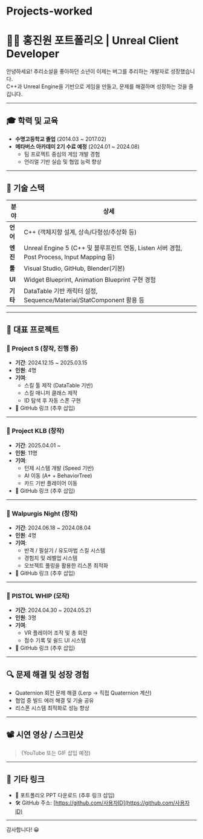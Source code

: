 # Projects-worked

# 🧑‍💻 홍진원 포트폴리오 | Unreal Client Developer

안녕하세요! 추리소설을 좋아하던 소년이 이제는 버그를 추리하는 개발자로 성장했습니다.  
C++과 Unreal Engine을 기반으로 게임을 만들고, 문제를 해결하며 성장하는 것을 즐깁니다.

---

## 🎓 학력 및 교육
- **수명고등학교 졸업** (2014.03 ~ 2017.02)  
- **메타버스 아카데미 2기 수료 예정** (2024.01 ~ 2024.08)  
  - 팀 프로젝트 중심의 게임 개발 경험
  - 언리얼 기반 실습 및 협업 능력 향상

---

## 🔧 기술 스택

| 분야 | 상세 |
|------|------|
| **언어** | C++ (객체지향 설계, 상속/다형성/추상화 등) |
| **엔진** | Unreal Engine 5 (C++ 및 블루프린트 연동, Listen 서버 경험, Post Process, Input Mapping 등) |
| **툴** | Visual Studio, GitHub, Blender(기본) |
| **UI** | Widget Blueprint, Animation Blueprint 구현 경험 |
| **기타** | DataTable 기반 캐릭터 설정, Sequence/Material/StatComponent 활용 등 |

---

## 🌟 대표 프로젝트

### 🔹 Project S (창작, 진행 중)
- **기간**: 2024.12.15 ~ 2025.03.15  
- **인원**: 4명  
- **기여**:
  - 스킬 툴 제작 (DataTable 기반)
  - 스킬 매니저 클래스 제작
  - ID 탐색 후 자동 스폰 구현
- 🔗 GitHub 링크 (추후 삽입)

---

### 🔹 Project KLB (창작)
- **기간**: 2025.04.01 ~  
- **인원**: 11명  
- **기여**:
  - 턴제 시스템 개발 (Speed 기반)
  - AI 이동 (A* + BehaviorTree)
  - 카드 기반 플레이어 이동
- 🔗 GitHub 링크 (추후 삽입)

---

### 🔹 Walpurgis Night (창작)
- **기간**: 2024.06.18 ~ 2024.08.04  
- **인원**: 4명  
- **기여**:
  - 반격 / 필살기 / 유도마법 스킬 시스템
  - 경험치 및 레벨업 시스템
  - 오브젝트 풀링을 활용한 리스폰 최적화
- 🔗 GitHub 링크 (추후 삽입)

---

### 🔹 PISTOL WHIP (모작)
- **기간**: 2024.04.30 ~ 2024.05.21  
- **인원**: 3명  
- **기여**:
  - VR 플레이어 조작 및 총 회전
  - 점수 기록 및 쉴드 UI 시스템
- 🔗 GitHub 링크 (추후 삽입)

---

## 🔍 문제 해결 및 성장 경험
- Quaternion 회전 문제 해결 (Lerp → 직접 Quaternion 계산)
- 협업 중 빌드 에러 해결 및 기술 공유
- 리스폰 시스템 최적화로 성능 향상

---

## 📽️ 시연 영상 / 스크린샷
> (YouTube 또는 GIF 삽입 예정)

---

## 📌 기타 링크
- 📁 포트폴리오 PPT 다운로드 (추후 링크 삽입)
- 🛠️ GitHub 주소: [https://github.com/사용자ID](https://github.com/사용자ID)

---

감사합니다! 😀
